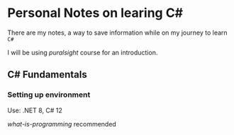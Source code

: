 # Personal Notes on learing C#
There are my notes, a way to save information while on my journey to learn `C#`

I will be using *puralsight* course for an introduction.

## C# Fundamentals
### Setting up environment
Use: .NET 8, C# 12

*what-is-programming* recommended


